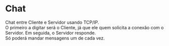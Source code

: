 # Chat
Chat entre Cliente e Servidor usando TCP/IP.
<br>
O primeiro a digitar será o Cliente, já que ele quem solicita a conexão com o Servidor. Em seguida, o Servidor responde.
<br>
Só poderá mandar mensagens um de cada vez.
